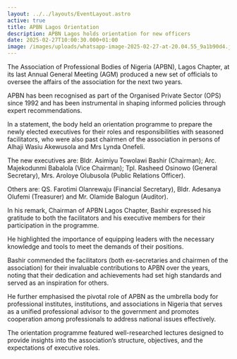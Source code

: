 ```yaml
---
layout: ../../layouts/EventLayout.astro
active: true
title: APBN Lagos Orientation
description: APBN Lagos holds orientation for new officers
date: 2025-02-27T10:00:30.000+01:00
image: /images/uploads/whatsapp-image-2025-02-27-at-20.04.55_9a1b90d4.jpg
---
```

The Association of Professional Bodies of Nigeria (APBN), Lagos Chapter, at its last Annual General Meeting (AGM) produced a new set of officials to oversee the affairs of the association for the next two years.

APBN has been recognised as part of the Organised Private Sector (OPS) since 1992 and has been instrumental in shaping informed policies through expert recommendations.

In a statement, the body held an orientation programme to prepare the newly elected executives for their roles and responsibilities with seasoned facilitators, who were also past chairmen of the association in persons of Alhaji Wasiu Akewusola and Mrs Lynda Onefeli.

The new executives are: Bldr. Asimiyu Towolawi Bashir (Chairman); Arc. Majekodunmi Babalola (Vice Chairman); Tpl. Rasheed Osinowo (General Secretary), Mrs. Aroloye Olubusola (Public Relations Officer).

Others are: QS. Farotimi Olanrewaju (Financial Secretary), Bldr. Adesanya Olufemi (Treasurer) and Mr. Olamide Balogun (Auditor).

In his remark, Chairman of APBN Lagos Chapter, Bashir expressed his gratitude to both the facilitators and his executive members for their participation in the programme.

He highlighted the importance of equipping leaders with the necessary knowledge and tools to meet the demands of their positions.

Bashir commended the facilitators (both ex-secretaries and chairmen of the association) for their invaluable contributions to APBN over the years, noting that their dedication and achievements had set high standards and served as an inspiration for others.

He further emphasised the pivotal role of APBN as the umbrella body for professional institutes, institutions, and associations in Nigeria that serves as a unified professional advisor to the government and promotes cooperation among professionals to address national issues effectively.

The orientation programme featured well-researched lectures designed to provide insights into the association’s structure, objectives, and the expectations of executive roles.
